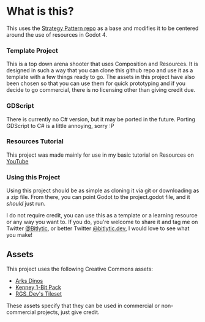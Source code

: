 # What is this?

This uses the [Strategy Pattern repo](https://github.com/Bitlytic/Strategy-GDScript) as a base and modifies it to be centered around the use of resources in Godot 4.

### Template Project
This is a top down arena shooter that uses Composition and Resources. It is designed in such a way that you can clone this github repo and use it as a template with a few things ready to go. The assets in this project have also been chosen so that you can use them for quick prototyping and if you decide to go commercial, there is no licensing other than giving credit due.


### GDScript
There is currently no C# version, but it may be ported in the future. Porting GDScript to C# is a little annoying, sorry :P

### Resources Tutorial
This project was made mainly for use in my basic tutorial on Resources on [YouTube](https://www.youtube.com/watch?v=h5vpjCDNa-w)


### Using this Project

Using this project should be as simple as cloning it via git or downloading as a zip file. From there, you can point Godot to the project.godot file, and it _should_ just run.

I do not require credit, you can use this as a template or a learning resource or any way you want to. If you do, you're welcome to share it and tag me on Twitter [@Bitlytic](https://www.twitter.com/bitlytic), or better Twitter [@bitlytic.dev](https://bsky.app/profile/bitlytic.dev), I would love to see what you make!


## Assets

This project uses the following Creative Commons assets:
- [Arks Dinos](https://arks.itch.io/dino-characters)
- [Kenney 1-Bit Pack](https://kenney.nl/assets/1-bit-pack)
- [RGS_Dev's Tileset](https://rgsdev.itch.io/free-cc0-top-down-tileset-template-pixel-art)

These assets specify that they can be used in commercial or non-commercial projects, just give credit.
